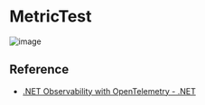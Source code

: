 # MetricTest

![image](https://learn.microsoft.com/en-us/dotnet/core/diagnostics/media/layered-approach.svg)

## Reference

- [.NET Observability with OpenTelemetry - .NET](https://learn.microsoft.com/en-us/dotnet/core/diagnostics/observability-with-otel)
